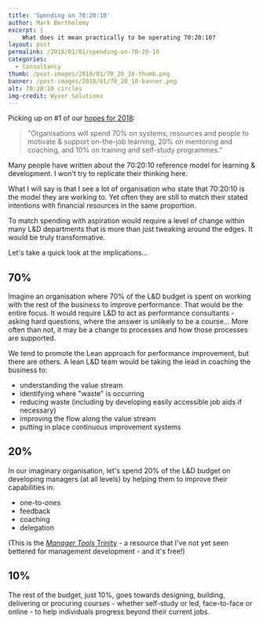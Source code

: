 ```yaml
---
title: 'Spending on 70:20:10'
author: Mark Berthelemy
excerpt: |
    What does it mean practically to be operating 70:20:10?
layout: post
permalink: /2018/01/01/spending-on-70-20-10
categories:
  - Consultancy
thumb: /post-images/2018/01/70_20_10-thumb.png
banner: /post-images/2018/01/70_20_10-banner.png
alt: 70:20:10 circles
img-credit: Wyver Solutions
---
```

Picking up on #1 of our <a href="/2017/12/08/hopes-for-2018">hopes for 2018</a>:

> "Organisations will spend 70% on systems, resources and people to motivate & support on-the-job learning, 20% on mentoring and coaching, and 10% on training and self-study programmes."

Many people have written about the 70:20:10 reference model for learning & development. I won't try to replicate their thinking here.

What I will say is that I see a lot of organisation who state that 70:20:10 is the model they are working to. Yet often they are still to match their stated intentions with financial resources in the same proportion.

To match spending with aspiration would require a level of change within many L&D departments that is more than just tweaking around the edges. It would be truly transformative.

Let's take a quick look at the implications...

## 70%

Imagine an organisation where 70% of the L&D budget is spent on working with the rest of the business to improve performance. That would be the entire focus. It would require L&D to act as performance consultants - asking hard questions, where the answer is unlikely to be a course... More often than not, it may be a change to processes and how those processes are supported.

We tend to promote the Lean approach for performance improvement, but there are others. A lean L&D team would be taking the lead in coaching the business to:

- understanding the value stream
- identifying where "waste" is occurring
- reducing waste (including by developing easily accessible job aids if necessary)
- improving the flow along the value stream
- putting in place continuous improvement systems

## 20%

In our imaginary organisation, let's spend 20% of the L&D budget on developing managers (at all levels) by helping them to improve their capabilities in:

- one-to-ones
- feedback
- coaching
- delegation

(This is the <a href="https://www.manager-tools.com/manager-tools-basics" target="_blank"><em>Manager Tools</em> Trinity</a> - a resource that I've not yet seen bettered for management development - and it's free!)

## 10%

The rest of the budget, just 10%, goes towards designing, building, delivering or procuring courses - whether self-study or led, face-to-face or online - to help individuals progress beyond their current jobs.
